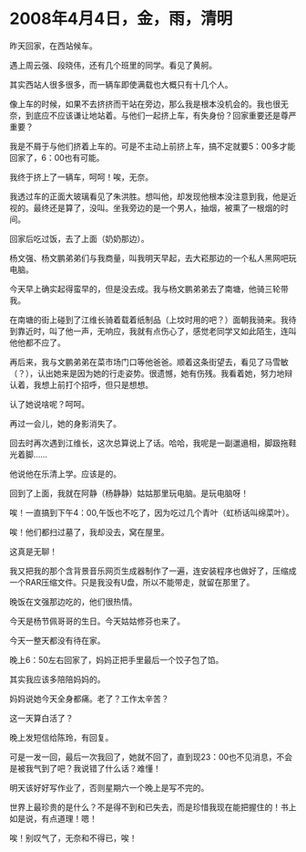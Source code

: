 # 2008年4月4日，金，雨，清明

昨天回家，在西站候车。

遇上周云强、段晓伟，还有几个班里的同学。看见了黄舸。

其实西站人很多很多，而一辆车即使满载也大概只有十几个人。

像上车的时候，如果不去挤挤而干站在旁边，那么我是根本没机会的。我也很无奈，到底应不应该谦让地站着。与他们一起挤上车，有失身份？回家重要还是尊严重要？

我是不屑于与他们挤着上车的。可是不主动上前挤上车，搞不定就要5：00多才能回家了，6：00也有可能。

我终于挤上了一辆车，呵呵！唉，无奈。

我透过车的正面大玻璃看见了朱洪胜。想叫他，却发现他根本没注意到我，他是近视的。最终还是算了，没叫。坐我旁边的是一个男人，抽烟，被熏了一根烟的时间。

回家后吃过饭，去了上面（奶奶那边）。

杨文强、杨文鹏弟弟们与我商量，叫我明天早起，去大崧那边的一个私人黑网吧玩电脑。

今天早上确实起得蛮早的，但是没去成。我与杨文鹏弟弟去了南塘，他骑三轮带我。

在南塘的街上碰到了江维长骑着载着纸制品（上坟时用的吧？）面朝我骑来。我待到靠近时，叫了他一声，无响应，我就有点伤心了，感觉老同学又如此陌生，连叫他他都不应了。

再后来，我与文鹏弟弟在菜市场门口等他爸爸。顺着这条街望去，看见了马雪敏（？），认出她来是因为她的行走姿势。很遗憾，她有伤残。我看着她，努力地辩认着，我想上前打个招呼，但只是想想。

认了她说啥呢？呵呵。

再过一会儿，她的身影消失了。

回去时再次遇到江维长，这次总算说上了话。哈哈，我呢是一副邋遢相，脚趿拖鞋光着脚……

他说他在乐清上学。应该是的。

回到了上面，我就在阿静（杨静静）姑姑那里玩电脑。是玩电脑呀！

唉！一直搞到下午4：00,午饭也不吃了，因为吃过几个青叶（虹桥话叫绵菜叶）。

唉！他们都扫过墓了，我却没去，窝在屋里。

这真是无聊！

我又把我的那个含背景音乐网页生成器制作了一遍，连安装程序也做好了，压缩成一个RAR压缩文件。只是我没有U盘，所以不能带走，就留在那里了。

晚饭在文强那边吃的，他们很热情。

今天是杨节佩哥哥的生日。今天姑姑修芬也来了。

今天一整天都没有待在家。

晚上6：50左右回家了，妈妈正把手里最后一个饺子包了馅。

其实我应该多陪陪妈妈的。

妈妈说她今天全身都痛。老了？工作太辛苦？

这一天算白活了？

晚上发短信给陈玲，有回复。

可是一发一回，最后一次我回了，她就不回了，直到现23：00也不见消息，不会是被我气到了吧？我说错了什么话？难懂！

明天该好好写作业了，否则星期六一个晚上是写不完的。

世界上最珍贵的是什么？不是得不到和已失去，而是珍惜我现在能把握住的！书上如是说，有点道理！嗯！

唉！别叹气了，无奈和不得已，唉！
